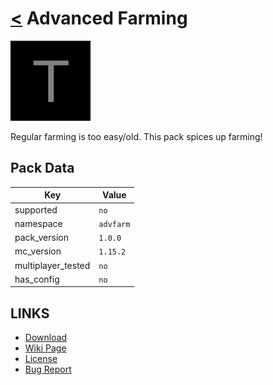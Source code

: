 # [<](../README.md) Advanced Farming

![alt](pack.png)

Regular farming is too easy/old. This pack spices up farming!

## Pack Data

| Key                | Value     |
| ------------------ | --------- |
| supported          | `no`      |
| namespace          | `advfarm` |
| pack_version       | `1.0.0`   |
| mc_version         | `1.15.2`  |
| multiplayer_tested | `no`      |
| has_config         | `no`      |

## LINKS

- [Download](https://www.curseforge.com/minecraft/customization/advanced-farming-datapack)
- [Wiki Page](https://github.com/legopitstop/Datapacks/wiki)
- [License](https://license.lpsmods.dev)
- [Bug Report](https://github.com/legopitstop/Datapacks/issues)

